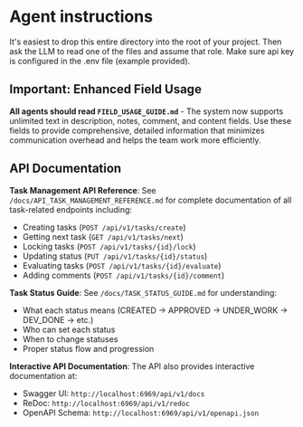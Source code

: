 # Agent instructions

It's easiest to  drop this entire directory into the root of your project. Then ask the LLM to read one of the files and assume that role. Make sure api key is configured in the .env file (example provided).

## Important: Enhanced Field Usage

**All agents should read `FIELD_USAGE_GUIDE.md`** - The system now supports unlimited text in description, notes, comment, and content fields. Use these fields to provide comprehensive, detailed information that minimizes communication overhead and helps the team work more efficiently.

## API Documentation

**Task Management API Reference**: See `/docs/API_TASK_MANAGEMENT_REFERENCE.md` for complete documentation of all task-related endpoints including:
- Creating tasks (`POST /api/v1/tasks/create`)
- Getting next task (`GET /api/v1/tasks/next`)
- Locking tasks (`POST /api/v1/tasks/{id}/lock`)
- Updating status (`PUT /api/v1/tasks/{id}/status`)
- Evaluating tasks (`POST /api/v1/tasks/{id}/evaluate`)
- Adding comments (`POST /api/v1/tasks/{id}/comment`)

**Task Status Guide**: See `/docs/TASK_STATUS_GUIDE.md` for understanding:
- What each status means (CREATED → APPROVED → UNDER_WORK → DEV_DONE → etc.)
- Who can set each status
- When to change statuses
- Proper status flow and progression

**Interactive API Documentation**: The API also provides interactive documentation at:
- Swagger UI: `http://localhost:6969/api/v1/docs`
- ReDoc: `http://localhost:6969/api/v1/redoc`
- OpenAPI Schema: `http://localhost:6969/api/v1/openapi.json`
